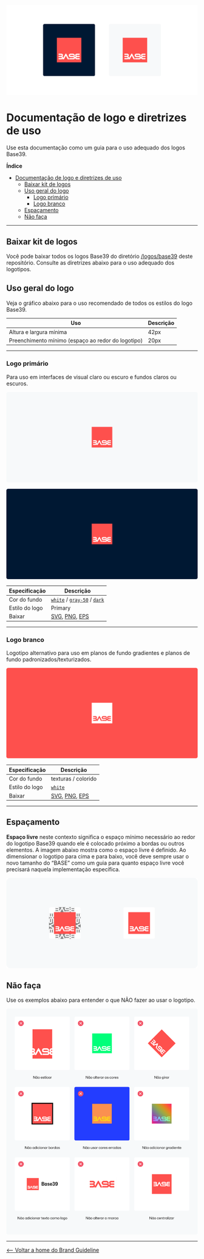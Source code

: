 ![Four base39 logos](./assets/banner-logo.png)

# Documentação de logo e diretrizes de uso
Use esta documentação como um guia para o uso adequado dos logos Base39.

**Índice**
- [Documentação de logo e diretrizes de uso](#documentação-de-logo-e-diretrizes-de-uso)
  - [Baixar kit de logos](#baixar-kit-de-logos)
  - [Uso geral do logo](#uso-geral-do-logo)
    - [Logo primário](#logo-primário)
    - [Logo branco](#logo-branco)
  - [Espaçamento](#espaçamento)
  - [Não faça](#não-faça)

---

## Baixar kit de logos
Você pode baixar todos os logos Base39 do diretório [/logos/base39](/logos/base39/) deste repositório. Consulte as diretrizes abaixo para o uso adequado dos logotipos.

## Uso geral do logo
Veja o gráfico abaixo para o uso recomendado de todos os estilos do logo Base39.

| Uso | Descrição |
| --- | --- |
| Altura e largura mínima | 42px |
| Preenchimento mínimo (espaço ao redor do logotipo) | 20px | 1.25rem |

---

### Logo primário
Para uso em interfaces de visual claro ou escuro e fundos claros ou escuros.

![Logo primário (light background)](./assets/logo-primary-dark.png)

![Logo primário (dark background)](./assets/logo-primary-light.png)

| Especificação | Descrição |
| --- | --- |
| Cor do fundo | [`white`](../color/README.md/#base-colors) / [`gray-50`](../color/README.md/#gray-neutrals) / [`dark`](../color/README.md/#base-colors) |
| Estilo do logo | Primary |
| Baixar | [SVG](/logos/base39/full-logo/primary/SVG/base39-logo--primary.svg), [PNG](/logos/base39/full-logo/primary/PNG/base39-logo--primary.png), [EPS](/logos/base39/full-logo/primary/EPS/base39-logo--primary_RGB.eps) |

---

### Logo branco
Logotipo alternativo para uso em planos de fundo gradientes e planos de fundo padronizados/texturizados.

![White logo](./assets/logo-white.png)

| Especificação | Descrição |
| --- | --- |
| Cor do fundo | texturas / colorido |
| Estilo do logo | [`white`](../color/README.md/#base-colors) |
| Baixar | [SVG](/logos/base39/full-logo/white/SVG/base39-logo--white.svg), [PNG](/logos/base39/full-logo/white/PNG/base39-logo--white.png), [EPS](/logos/base39/full-logo/white/EPS/base39-logo--white_RGB.eps) |

---

## Espaçamento
**Espaço livre** neste contexto significa o espaço mínimo necessário ao redor do logotipo Base39 quando ele é colocado próximo a bordas ou outros elementos. A imagem abaixo mostra como o espaço livre é definido. Ao dimensionar o logotipo para cima e para baixo, você deve sempre usar o novo tamanho do “BASE” como um guia para quanto espaço livre você precisará naquela implementação específica.

![Logo espaçamento](./assets/logo-clearspace.png)

## Não faça
Use os exemplos abaixo para entender o que NÃO fazer ao usar o logotipo.

![Logo erros](./assets/logo-misuse.png)

---

[<-- Voltar a home do Brand Guideline](/brand-guidelines/README.md)